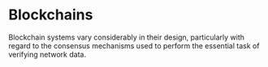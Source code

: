 # Blockchains
Blockchain systems vary considerably in their design, particularly with regard to the consensus mechanisms used to perform the essential task of verifying network data.